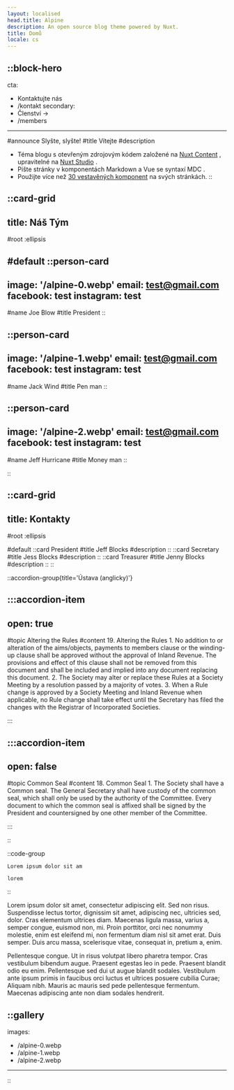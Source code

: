 ```yaml
---
layout: localised
head.title: Alpine
description: An open source blog theme powered by Nuxt.
title: Domů
locale: cs
---
```


::block-hero
---
cta:
  - Kontaktujte nás
  - /kontakt
secondary:
  - Členství →
  - /members
---
#announce
  Slyšte, slyšte!
#title
  Vítejte
#description

  - Téma blogu s otevřeným zdrojovým kódem založené na [Nuxt Content](https://content.nuxtjs.org) , upravitelné na [Nuxt Studio](https://nuxt.studio) .
   - Pište stránky v komponentách Markdown a Vue se syntaxí MDC .
   - Použijte více než [30 vestavěných komponent](https://elements.nuxt.space) na svých stránkách.
::

   
::card-grid
---
title: Náš Tým
---

#root
:ellipsis

#default
::person-card
---
image: '/alpine-0.webp'
email: test@gmail.com
facebook: test
instagram: test
---
#name
Joe Blow
#title
President
::

::person-card
---
image: '/alpine-1.webp'
email: test@gmail.com
facebook: test
instagram: test
---
#name
Jack Wind
#title
Pen man
::

::person-card
---
image: '/alpine-2.webp'
email: test@gmail.com
facebook: test
instagram: test
---
#name
Jeff Hurricane
#title
Money man
::


::

::card-grid
---
title: Kontakty
---
#root
  :ellipsis

#default
  ::card
  President 
  #title
  Jeff Blocks 
  #description
  ::
  ::card
  Secretary 
  #title
  Jess Blocks 
  #description
  ::
  ::card
  Treasurer 
  #title
  Jenny Blocks 
  #description
  ::
::

::accordion-group{title='Ústava (anglicky)'}

  :::accordion-item
  ---
  open: true
  ---
  #topic
  Altering the Rules
  #content
  19. Altering the Rules
      1. No addition to or alteration of the aims/objects, payments to members clause or the winding-up clause shall be approved without the approval of Inland Revenue. The provisions and effect of this clause shall not be removed from this document and shall be included and implied into any document replacing this document.
      2. The Society may alter or replace these Rules at a Society Meeting by a resolution passed by a majority of votes.
      3. When a Rule change is approved by a Society Meeting and Inland Revenue when applicable, no Rule change shall take effect until the Secretary has filed the changes with the Registrar of Incorporated Societies. 

:::


  :::accordion-item
  ---
  open: false
  ---
  #topic
   Common Seal
  #content
  18. Common Seal
    1. The Society shall have a Common seal. 
    The General Secretary shall have custody of the common seal, which shall only be used by the authority of the Committee. 
  Every document to which the common seal is affixed shall be signed by the President and countersigned by one other member of the Committee. 

  :::

::


::code-group

```[browserslist]
Lorem ipsum dolor sit am

```
```[ecmascript 6]
lorem

```

::

Lorem ipsum dolor sit amet, consectetur adipiscing elit. Sed non risus. Suspendisse lectus tortor, dignissim sit amet, adipiscing nec, ultricies sed, dolor. Cras elementum ultrices diam. Maecenas ligula massa, varius a, semper congue, euismod non, mi. Proin porttitor, orci nec nonummy molestie, enim est eleifend mi, non fermentum diam nisl sit amet erat. Duis semper. Duis arcu massa, scelerisque vitae, consequat in, pretium a, enim.  

Pellentesque congue. Ut in risus volutpat libero pharetra tempor. Cras vestibulum bibendum augue. Praesent egestas leo in pede. Praesent blandit odio eu enim. Pellentesque sed dui ut augue blandit sodales. Vestibulum ante ipsum primis in faucibus orci luctus et ultrices posuere cubilia Curae; Aliquam nibh. Mauris ac mauris sed pede pellentesque fermentum. Maecenas adipiscing ante non diam sodales hendrerit.

::gallery
---
images:
  - /alpine-0.webp
  - /alpine-1.webp
  - /alpine-2.webp
---
::
